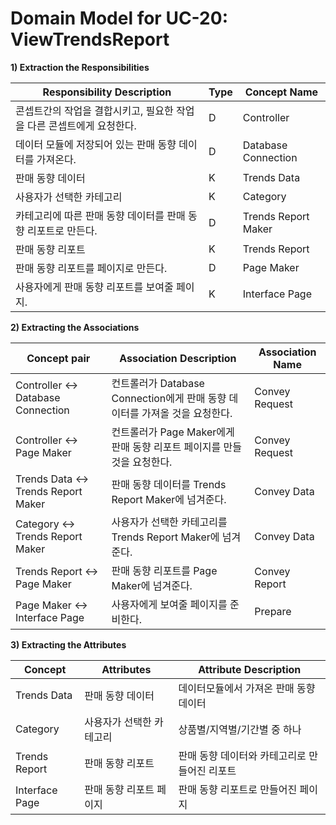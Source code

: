 # Domain Model for UC-20: ViewTrendsReport

**1) Extraction the Responsibilities**

| Responsibility Description                                   | Type | Concept Name |
| ------------------------------------------------------------ | ---- | ------------ |
| 콘셉트간의 작업을 결합시키고, 필요한 작업을 다른 콘셉트에게 요청한다. | D | Controller   |
| 데이터 모듈에 저장되어 있는 판매 동향 데이터를 가져온다. | D | Database Connection |
| 판매 동향 데이터 | K | Trends Data |
| 사용자가 선택한 카테고리 | K | Category |
| 카테고리에 따른 판매 동향 데이터를 판매 동향 리포트로 만든다. | D | Trends Report Maker |
| 판매 동향 리포트 | K | Trends Report |
| 판매 동향 리포트를 페이지로 만든다. | D | Page Maker              |
| 사용자에게 판매 동향 리포트를 보여줄 페이지. | K | Interface Page          |

**2) Extracting the Associations**

| Concept pair | Association Description | Association Name |
| --------- | ----------------------- | ---------------- |
| Controller <-> Database Connection | 컨트롤러가 Database Connection에게 판매 동향 데이터를 가져올 것을 요청한다. | Convey Request |
| Controller <-> Page Maker | 컨트롤러가 Page Maker에게 판매 동향 리포트 페이지를 만들 것을 요청한다. | Convey Request |
| Trends Data <-> Trends Report Maker | 판매 동향 데이터를 Trends Report Maker에 넘겨준다. | Convey Data |
| Category <-> Trends Report Maker | 사용자가 선택한 카테고리를 Trends Report Maker에 넘겨준다. | Convey Data |
| Trends Report <-> Page Maker | 판매 동향 리포트를 Page Maker에 넘겨준다. | Convey Report |
| Page Maker <-> Interface Page | 사용자에게 보여줄 페이지를 준비한다. | Prepare |

**3) Extracting the Attributes**

| Concept        | Attributes               | Attribute Description                         |
| -------------- | ------------------------ | --------------------------------------------- |
| Trends Data    | 판매 동향 데이터         | 데이터모듈에서 가져온 판매 동향 데이터        |
| Category       | 사용자가 선택한 카테고리 | 상품별/지역별/기간별 중 하나                  |
| Trends Report  | 판매 동향 리포트         | 판매 동향 데이터와 카테고리로 만들어진 리포트 |
| Interface Page | 판매 동향 리포트 페이지  | 판매 동향 리포트로 만들어진 페이지            |
